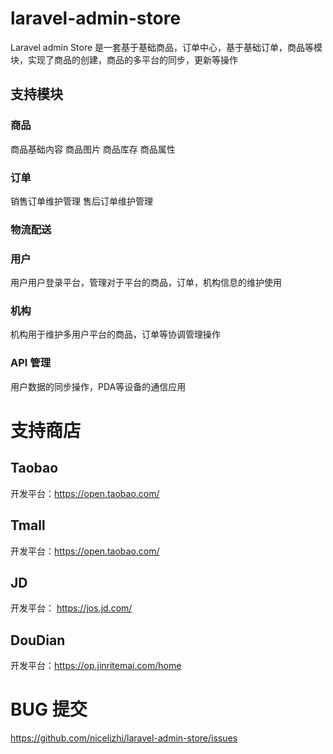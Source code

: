 # laravel-admin-store
Laravel admin Store 是一套基于基础商品，订单中心，基于基础订单，商品等模块，实现了商品的创建，商品的多平台的同步，更新等操作

## 支持模块

### 商品
商品基础内容
商品图片
商品库存
商品属性

### 订单
销售订单维护管理
售后订单维护管理

### 物流配送

### 用户
用户用户登录平台，管理对于平台的商品，订单，机构信息的维护使用

### 机构
机构用于维护多用户平台的商品，订单等协调管理操作

### API 管理
用户数据的同步操作，PDA等设备的通信应用


# 支持商店
## Taobao
开发平台：https://open.taobao.com/
## Tmall
开发平台：https://open.taobao.com/
## JD
开发平台： https://jos.jd.com/
## DouDian
开发平台：https://op.jinritemai.com/home

# BUG 提交

https://github.com/nicelizhi/laravel-admin-store/issues
